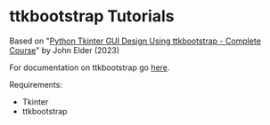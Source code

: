 # ttkbootstrap Tutorials

Based on "[Python Tkinter GUI Design Using ttkbootstrap - Complete Course](https://www.youtube.com/watch?v=0tM-l_ZsxjU)" by John Elder (2023)

For documentation on ttkbootstrap go [here](https://ttkbootstrap.readthedocs.io/en/latest/).

Requirements:

- Tkinter
- ttkbootstrap
